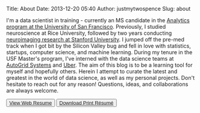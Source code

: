 Title: About
Date: 2013-12-20 05:40
Author: justmytwospence
Slug: about

I'm a data scientist in training - currently an MS candidate in the
[Analytics program at the University of San Francisco][]. Previously, I
studied neuroscience at Rice University, followed by two years
conducting [neuroimaging research at Stanford University][]. I jumped
off the pre-med track when I got bit by the Silicon Valley bug and fell
in love with statistics, startups, computer science, and machine
learning. During my tenure in the USF Master's program, I've interned
with the data science teams at [AutoGrid Systems][] and [Uber][]. The
aim of this blog is to be a learning tool for myself and hopefully
others. Herein I attempt to curate the latest and greatest in the world
of data science, as well as my personal projects. Don't hesitate to
reach out for any reason! Questions, ideas, and collaborations are
always welcome.

<div class="btn-group btn-group-lg">
	<button type="button" class="btn btn-info">
		<a href='http://spencerboucher.com/spencerboucher.pdf'>
			View Web Resume
		</a>
	</button>
	<button type="button" class="btn btn-info">
		<a href='http://spencerboucher.com/spencerboucher-print.php'>
			Download Print Résumé
		</a>
	</button>
</div>

  [Analytics program at the University of San Francisco]: http://analytics.usfca.edu
  [neuroimaging research at Stanford University]: http://cibsr.stanford.edu/
  [AutoGrid Systems]: http://auto-grid.com
  [Uber]: http://uber.com